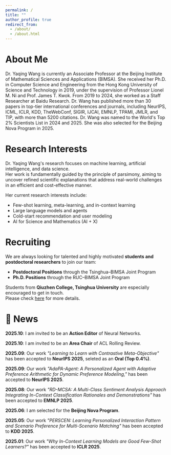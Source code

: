 ```yaml
---
permalink: /
title: ""
author_profile: true
redirect_from: 
  - /about/
  - /about.html
---
```

# About Me

Dr. Yaqing Wang is currently an Associate Professor at the Beijing Institute of Mathematical Sciences and Applications (BIMSA). 
She received her Ph.D. in Computer Science and Engineering from the Hong Kong University of Science and Technology in 2019, under the supervision of Professor Lionel M. Ni and Prof. James T. Kwok. 
From 2019 to 2024, she worked as a Staff Researcher at Baidu Research.
Dr. Wang has published more than 30 papers in top-tier international conferences and journals, including NeurIPS, ICML, ICLR, KDD, TheWebConf, SIGIR, IJCAI, EMNLP, TPAMI, JMLR, and TIP, with more than 5200 citations. 
Dr. Wang was named to the World's Top 2% Scientists List in 2024 and 2025. She was also selected for the Beijing Nova Program in 2025.


# Research Interests

Dr. Yaqing Wang's research focuses on machine learning, artificial intelligence, and data science.  
Her work is fundamentally guided by the principle of parsimony, aiming to uncover refined scientific explanations that address real-world challenges in an efficient and cost-effective manner.  

Her current research interests include:
- Few-shot learning, meta-learning, and in-context learning
- Large language models and agents
- Cold-start recommendation and user modeling
- AI for Science and Mathematics (AI + X)


# Recruiting

We are always looking for talented and highly motivated **students and postdoctoral researchers** to join our team:

- **Postdoctoral Positions** through the Tsinghua–BIMSA Joint Program  
- **Ph.D. Positions** through the RUC–BIMSA Joint Program

Students from **Qiuzhen College, Tsinghua University** are especially encouraged to get in touch.  
Please check [here](/recruitment/) for more details.


# 🎉 News
**2025.10**: I am invited to be an **Action Editor** of Neural Networks. 

**2025.10**: I am invited to be an **Area Chair** of ACL Rolling Review. 

**2025.09**: Our work *"Learning to Learn with Contrastive Meta-Objective"* has been accepted to **NeurIPS 2025**, seleted as an **Oral (Top 0.4%)**. 

**2025.09**: Our work *"AdaPA-Agent: A Personalized Agent with Adaptive Preference Arithmetic for Dynamic Preference Modeling,"* has been accepted to **NeurIPS 2025**. 

**2025.08**: Our work *"RD-MCSA: A Multi-Class Sentiment Analysis Approach Integrating In-Context Classification Rationales and Demonstrations"* has been accepted to **EMNLP 2025**.

**2025.06**: I am selected for the **Beijing Nova Program**.

**2025.05**: Our work *"PERSCEN: Learning Personalized Interaction Pattern and Scenario Preference for Multi-Scenario Matching"* has been accepted to **KDD 2025**.

**2025.01**: Our work *"Why In-Context Learning Models are Good Few-Shot Learners?"* has been accepted to **ICLR 2025**.

